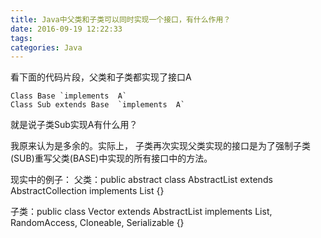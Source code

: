 ```yaml
---
title: Java中父类和子类可以同时实现一个接口，有什么作用？
date: 2016-09-19 12:22:33
tags: 
categories: Java
---
```


看下面的代码片段，父类和子类都实现了接口A

    Class Base `implements  A`
    Class Sub extends Base  `implements  A`

就是说子类Sub实现A有什么用？

我原来认为是多余的。实际上， 子类再次实现父类实现的接口是为了强制子类(SUB)重写父类(BASE)中实现的所有接口中的方法。


现实中的例子：
父类：public abstract class AbstractList<E> extends AbstractCollection<E> implements List<E> {}

子类：public class Vector<E> extends AbstractList<E> implements List<E>, RandomAccess, Cloneable, Serializable {}


